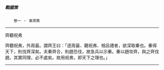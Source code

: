 

##### 戰國策
　　`卷一 ‧ 東周策`

* * *

齊聽祝弗

齊聽祝弗，外周最。謂齊王曰：「逐周最、聽祝弗、相呂禮者，欲深取秦也。秦得天下，則伐齊深矣。夫秦齊合，則趙恐伐，故急兵以示秦。秦以趙攻齊，與之齊伐趙，其實同理，必不處矣。故用祝弗，即天下之理也。」

* * *

